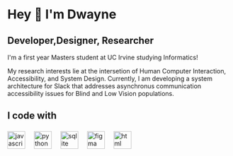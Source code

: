 <h1 align="left">Hey 👋 I'm Dwayne</h1>

###
<h2 align="left">Developer,Designer, Researcher</h2>
  <p align="left">I'm a first year Masters student at UC Irvine studying Informatics!</p>
  <p align="left">My research interests lie at the intersetion of Human Computer Interaction, Accessibility, and System Design. Currently, I am developing a system architecture for Slack that  addresses asynchronus communication accessibility issues for Blind and Low Vision populations. </p>

###



###

<h2 align="left">I code with</h2>

###

<div align="left">
  <img src="https://cdn.jsdelivr.net/gh/devicons/devicon/icons/javascript/javascript-original.svg" height="40" alt="javascript logo"  />
  <img width="12" />
  <img src="https://cdn.jsdelivr.net/gh/devicons/devicon/icons/python/python-original.svg" height="40" alt="python logo"  />
  <img width="12" />
  <img src="https://cdn.jsdelivr.net/gh/devicons/devicon/icons/sqlite/sqlite-original.svg" height="40" alt="sqlite logo"  />
  <img width="12" />
  <img src="https://cdn.jsdelivr.net/gh/devicons/devicon/icons/figma/figma-original.svg" height="40" alt="figma logo"  />
  <img width="12" />
  <img src="https://cdn.jsdelivr.net/gh/devicons/devicon/icons/storybook/storybook-original.svg" height="40" alt="html logo"  />
</div>

###
